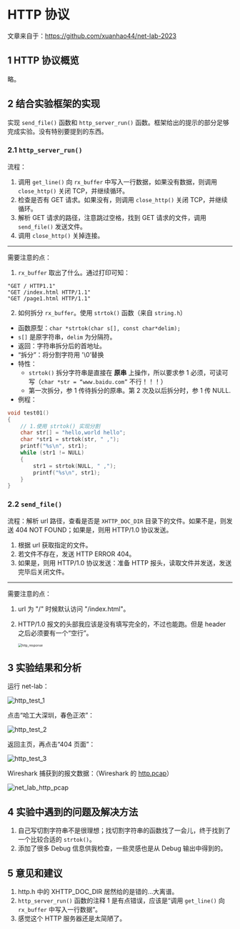 # HTTP 协议

文章来自于：<https://github.com/xuanhao44/net-lab-2023>

## 1 HTTP 协议概览

略。

## 2 结合实验框架的实现

实现 `send_file()` 函数和 `http_server_run()` 函数。框架给出的提示的部分足够完成实验。没有特别要提到的东西。

### 2.1 `http_server_run()`

流程：

1. 调用 `get_line()` 向 `rx_buffer` 中写入一行数据，如果没有数据，则调用 `close_http()` 关闭 TCP，并继续循环。
2. 检查是否有 GET 请求。如果没有，则调用 `close_http()` 关闭 TCP，并继续循环。
3. 解析 GET 请求的路径，注意跳过空格，找到 GET 请求的文件，调用 `send_file()` 发送文件。
4. 调用 `close_http()` 关掉连接。

---

需要注意的点：

1. `rx_buffer` 取出了什么。通过打印可知：

```
"GET / HTTP1.1"
"GET /index.html HTTP/1.1"
"GET /page1.html HTTP/1.1"
```

2. 如何拆分 `rx_buffer`。使用 `strtok()` 函数（来自 `string.h`）

- 函数原型：`char *strtok(char s[], const char*delim);`
- `s[]` 是原字符串，`delim` 为分隔符。
- 返回：字符串拆分后的首地址。
- “拆分”：将分割字符用 '\0’替换
- 特性：
  - `strtok()` 拆分字符串是直接在 **原串** 上操作，所以要求参 1 必须，可读可写（`char *str = “www.baidu.com”` 不行！！！）
  - 第一次拆分，参 1 传待拆分的原串。第 2 次及以后拆分时，参 1 传 NULL.
- 例程：

```c
void test01()
{
    // 1.使用 strtok() 实现分割
    char str[] = "hello,world hello";
    char *str1 = strtok(str, " ,");
    printf("%s\n", str1);
    while (str1 != NULL)
    {
        str1 = strtok(NULL, " ,");
        printf("%s\n", str1);
    }
}
```

### 2.2 `send_file()`

流程：解析 url 路径，查看是否是 `XHTTP_DOC_DIR` 目录下的文件。如果不是，则发送 404 NOT FOUND；如果是，则用 HTTP/1.0 协议发送。

1. 根据 url 获取指定的文件。
2. 若文件不存在，发送 HTTP ERROR 404。
3. 如果是，则用 HTTP/1.0 协议发送：准备 HTTP 报头，读取文件并发送，发送完毕后关闭文件。

---

需要注意的点：

1. url 为 "/" 时候默认访问 "/index.html"。
2. HTTP/1.0 报文的头部我应该是没有填写完全的，不过也能跑。但是 header 之后必须要有一个“空行”。

   <img src="https://typora-1304621073.cos.ap-guangzhou.myqcloud.com/typora/net_lab/http_response.png" alt="http_response" style="zoom:50%;" />

## 3 实验结果和分析

运行 net-lab：

![http_test_1](https://typora-1304621073.cos.ap-guangzhou.myqcloud.com/typora/net_lab/http_test_1.jpg)

点击“哈工大深圳，春色正浓”：

![http_test_2](https://typora-1304621073.cos.ap-guangzhou.myqcloud.com/typora/net_lab/http_test_2.jpg)

返回主页，再点击“404 页面”：

![http_test_3](https://typora-1304621073.cos.ap-guangzhou.myqcloud.com/typora/net_lab/http_test_3.jpg)

Wireshark 捕获到的报文数据：（Wireshark 的 [http.pcap](../testing/data/http.pcap)）

![net_lab_http_pcap](https://typora-1304621073.cos.ap-guangzhou.myqcloud.com/typora/net_lab/net_lab_http_pcap.png)

## 4 实验中遇到的问题及解决方法

1. 自己写切割字符串不是很理想；找切割字符串的函数找了一会儿，终于找到了一个比较合适的 `strtok()`。
2. 添加了很多 Debug 信息供我检查，一些灵感也是从 Debug 输出中得到的。

## 5 意见和建议

1. http.h 中的 XHTTP_DOC_DIR 居然给的是错的...大离谱。
2. `http_server_run()` 函数的注释 1 是有点错误，应该是“调用 `get_line()` 向 `rx_buffer` 中写入一行数据”。
3. 感觉这个 HTTP 服务器还是太简陋了。
